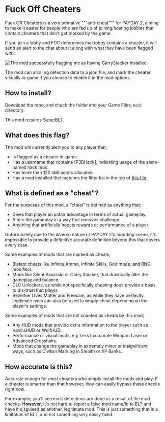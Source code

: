 # Fuck Off Cheaters
Fuck Off Cheaters is a very primative """anti-cheat""" for PAYDAY 2, aiming to make it easier for people who are fed up of joining/hosting lobbies that contain cheaters that don't get marked by the game.

If you join a lobby and FOC determines that lobby contains a cheater, it will send an alert to the chat about it along with what they have been flagged with.

![The mod successfully flagging me as having CarryStacker installed.](https://i.imgur.com/nrVzuEK.png)

The mod can also log detection data to a json file, and mark the cheater visually in-game if you choose to enable it in the mod options.

## How to install?
Download the repo, and chuck the folder into your Game Files, `mods` directory.

This mod requires [SuperBLT](https://superblt.znix.xyz/).

## What does this flag?
The mod will currently alert you to any player that;
- Is flagged as a cheater in-game.
- Has a username that contains [P3DHack], indicating usage of the same-named hack mod.
- Has more than 120 skill points allocated.
- Has a mod installed that matches the filter list in the top of [this file](https://github.com/LivacoNew/FuckOffCheaters/blob/master/lua/tests/mods.lua). 

## What is defined as a "cheat"?
For the purposes of this mod, a "cheat" is defined as anything that;
- Gives that player an unfair advantage in terms of actual gameplay.
- Alters the gameplay in a way that removes challenge.
- Anything that artificially boosts rewards or performance of a player.

Unfortunately due to the diverse nature of PAYDAY 2's modding scene, it's impossible to provide a definitive accurate definition beyond this that covers every case.

Some examples of mods that are marked as cheats;
- Blatant cheats like Infinite Ammo, Infinite Skills, God mode, and RNG modifiers.
- Mods like Silent Assassin or Carry Stacker, that drastically alter the gameplay and balance.
- DLC Unlockers, as while not specifically cheating does provide a basis to dis-trust that player.
- Bezerker Lives Matter and Freecam, as while they have perfectly legitimate uses can also be used to simply cheat depending on the player's settings.

Some examples of mods that are not counted as cheats by this mod;
- Any HUD mods that provide extra information to the player such as VanillaHUD or WolfHUD.
- Performance or visual mods, e.g Less Inaccurate Weapon Laser or Advanced Crosshairs.
- Mods that change the gameplay in extremely minor or insignificant ways, such as Civilian Marking in Stealth or XP Banks.

## How accurate is this?
Accurate enough for *most* cheaters who simply install the mods and play. If a cheater is smarter than that however, they can easily bypass these checks right now.

For example; you'll see most detections are done as a result of the mod checks. **However**, it's not hard to report a false mod name/id to BLT and have it disguised as another, legitimate mod. This is just something that is a limitation of BLT, and not something very easily fixed.
